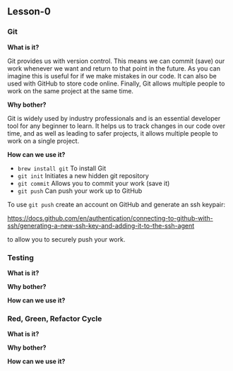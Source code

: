 ## Lesson-0

### Git

**What is it?**

Git provides us with version control. This means we can commit (save) our work whenever we want and return to that point in the future. As you can imagine this is useful for if we make mistakes in our code. It can also be used with GitHub to store code online. Finally, Git allows multiple people to work on the same project at the same time.

**Why bother?**

Git is widely used by industry professionals and is an essential developer tool for any beginner to learn. It helps us to track changes in our code over time, and as well as leading to safer projects, it allows multiple people to work on a single project.

**How can we use it?**

- `brew install git` To install Git
- `git init` Initiates a new hidden git repository
- `git commit` Allows you to commit your work (save it)
- `git push` Can push your work up to GitHub

To use `git push` create an account on GitHub and generate an ssh keypair:

https://docs.github.com/en/authentication/connecting-to-github-with-ssh/generating-a-new-ssh-key-and-adding-it-to-the-ssh-agent

to allow you to securely push your work.
 
### Testing

**What is it?**

**Why bother?**

**How can we use it?**

### Red, Green, Refactor Cycle

**What is it?**

**Why bother?**

**How can we use it?**
